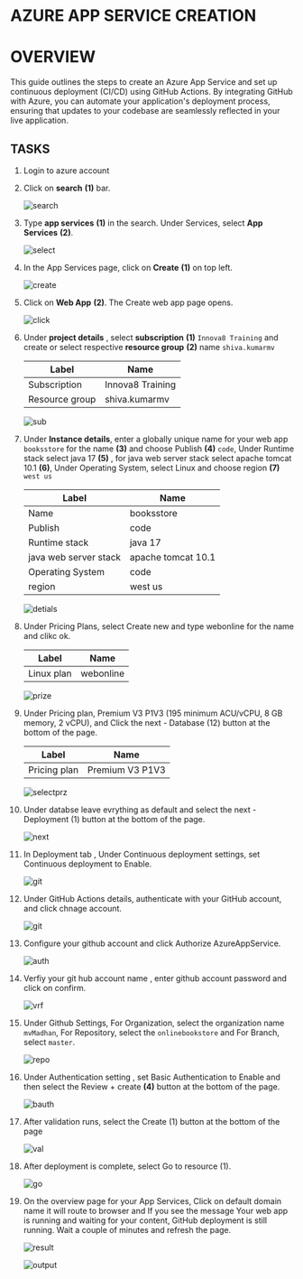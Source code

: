 # AZURE APP SERVICE CREATION

# OVERVIEW

This guide outlines the steps to create an Azure App Service and set up continuous deployment (CI/CD) using GitHub Actions. By integrating GitHub with Azure, you can        automate your application's deployment process, ensuring that updates to your codebase are seamlessly reflected in your live application.

## TASKS

1. Login to azure account
   
2. Click on **search** **(1)** bar.
   
   ![search](https://github.com/Tejees/azure-app-service/blob/main/images/1.png)

3. Type **app services** **(1)** in the search. Under Services, select **App Services** **(2)**.

   ![select](https://github.com/Tejees/azure-app-service/blob/main/images/2.png)

4. In the App Services page, click on **Create** **(1)** on top left.

   ![create](https://github.com/Tejees/azure-app-service/blob/main/images/3.png)

5. Click on **Web App** **(2)**. The Create web app page opens.

   ![click](https://github.com/Tejees/azure-app-service/blob/main/images/3.1.png)

6. Under **project details** , select **subscription** **(1)** `Innova8 Training` and create or select respective **resource group** **(2)** name `shiva.kumarmv`

   |Label|Name|
   |---|---|
   |Subscription|Innova8 Training|
   |Resource group| shiva.kumarmv|

   ![sub](https://github.com/Tejees/azure-app-service/blob/main/images/4.png)

7. Under **Instance details**, enter a globally unique name for your web app `booksstore` for the name **(3)** and choose Publish **(4)** `code`, Under Runtime stack select java 17 **(5)** , for java web server stack select apache tomcat 10.1 **(6)**, Under Operating System, select Linux and choose region **(7)** `west us`

   |Label|Name|
   |---|---|
   |Name|booksstore|
   |Publish|code|
   |Runtime stack|java 17|
   |java web server stack|apache tomcat 10.1 |
   |Operating System|code|Linux|
   |region|west us|

   ![detials](https://github.com/Tejees/azure-app-service/blob/main/images/5.png)

8. Under Pricing Plans, select Create new and type webonline for the name and clikc ok.
   
   |Label|Name|
   |---|---|
   |Linux plan|webonline|

   ![prize](https://github.com/Tejees/azure-app-service/blob/main/images/5.png)

9. Under Pricing plan, Premium V3 P1V3 (195 minimum ACU/vCPU, 8 GB memory, 2 vCPU), and Click the next - Database (12) button at the bottom of the page.

    |Label|Name|
    |---|---|
    |Pricing plan|Premium V3 P1V3|

    ![selectprz](https://github.com/Tejees/azure-app-service/blob/main/images/6.png)

10. Under databse leave evrything as default and select the next - Deployment (1) button at the bottom of the page.

    ![next](https://github.com/Tejees/azure-app-service/blob/main/images/7.png)

11. In Deployment tab , Under Continuous deployment settings, set Continuous deployment to Enable.

    ![git](https://github.com/Tejees/azure-app-service/blob/main/images/9.png)

12. Under GitHub Actions details, authenticate with your GitHub account, and click chnage account.

    ![git](https://github.com/Tejees/azure-app-service/blob/main/images/10.png)

13. Configure your github account and click Authorize AzureAppService.

    ![auth](https://github.com/Tejees/azure-app-service/blob/main/images/11.png)

14. Verfiy your git hub account name , enter github account password and click on confirm.

    ![vrf](https://github.com/Tejees/azure-app-service/blob/main/images/12.png)

15. Under Github Settings, For Organization, select the organization name `mvMadhan`, For Repository, select the `onlinebookstore` and For Branch, select `master`.

    ![repo](https://github.com/Tejees/azure-app-service/blob/main/images/13.png)

16. Under Authentication setting , set Basic Authentication to Enable and then select the Review + create **(4)** button at the bottom of the page.

    ![bauth](https://github.com/Tejees/azure-app-service/blob/main/images/14.png)

17. After validation runs, select the Create (1) button at the bottom of the page

    ![val](https://github.com/Tejees/azure-app-service/blob/main/images/15.png)

18. After deployment is complete, select Go to resource (1).

    ![go](https://github.com/Tejees/azure-app-service/blob/main/images/16.png)

19. On the overview page for your App Services, Click on default domain name it will route to browser and If you see the message Your web app is running and waiting for your content, GitHub deployment is still running. Wait a couple of minutes and refresh the page.

    ![result](https://github.com/Tejees/azure-app-service/blob/main/images/17.png)

    ![output](https://github.com/Tejees/azure-app-service/blob/main/images/18out.png)

    
    



   

   
